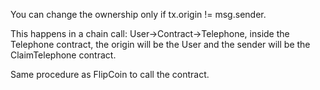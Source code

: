 You can change the ownership only if tx.origin != msg.sender.

This happens in a chain call: User->Contract->Telephone, inside the Telephone
contract, the origin will be the User and the sender will be the
ClaimTelephone contract.

Same procedure as FlipCoin to call the contract.
